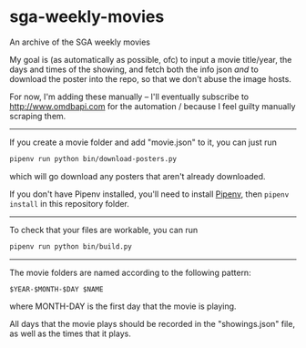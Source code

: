 # sga-weekly-movies
An archive of the SGA weekly movies

My goal is (as automatically as possible, ofc) to input a movie title/year, the days and times of the showing, and fetch both the info json _and_ to download the poster into the repo, so that we don't abuse the image hosts.

For now, I'm adding these manually – I'll eventually subscribe to <http://www.omdbapi.com> for the automation / because I feel guilty manually scraping them.

---

If you create a movie folder and add "movie.json" to it, you can just run

```bash
pipenv run python bin/download-posters.py
```

which will go download any posters that aren't already downloaded.

If you don't have Pipenv installed, you'll need to install [Pipenv](https://docs.pipenv.org), then `pipenv install` in this repository folder.

---

To check that your files are workable, you can run

```bash
pipenv run python bin/build.py
```

---

The movie folders are named according to the following pattern:

```
$YEAR-$MONTH-$DAY $NAME
```

where MONTH-DAY is the first day that the movie is playing.

All days that the movie plays should be recorded in the "showings.json" file, as well as the times that it plays.
